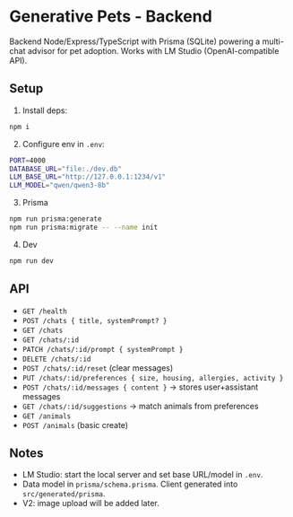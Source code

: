 # Generative Pets - Backend

Backend Node/Express/TypeScript with Prisma (SQLite) powering a multi-chat advisor for pet adoption. Works with LM Studio (OpenAI-compatible API).

## Setup

1. Install deps:
```bash
npm i
```
2. Configure env in `.env`:
```bash
PORT=4000
DATABASE_URL="file:./dev.db"
LLM_BASE_URL="http://127.0.0.1:1234/v1"
LLM_MODEL="qwen/qwen3-8b"
```
3. Prisma
```bash
npm run prisma:generate
npm run prisma:migrate -- --name init
```
4. Dev
```bash
npm run dev
```

## API
- `GET /health`
- `POST /chats { title, systemPrompt? }`
- `GET /chats`
- `GET /chats/:id`
- `PATCH /chats/:id/prompt { systemPrompt }`
- `DELETE /chats/:id`
- `POST /chats/:id/reset` (clear messages)
- `PUT /chats/:id/preferences { size, housing, allergies, activity }`
- `POST /chats/:id/messages { content }` → stores user+assistant messages
- `GET /chats/:id/suggestions` → match animals from preferences
- `GET /animals`
- `POST /animals` (basic create)

## Notes
- LM Studio: start the local server and set base URL/model in `.env`.
- Data model in `prisma/schema.prisma`. Client generated into `src/generated/prisma`.
- V2: image upload will be added later.
